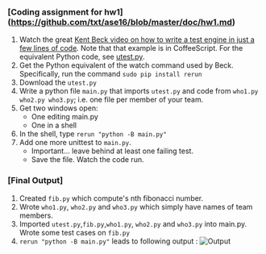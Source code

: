 ### [Coding assignment for hw1] (https://github.com/txt/ase16/blob/master/doc/hw1.md)
1. Watch the great [Kent Beck video on how to write a test engine in just a few lines of code](https://www.youtube.com/watch?v=nIonZ6-4nuU). Note
that that example is in CoffeeScript. For the equivalent Python code, see
[utest.py](../src/utest.py).
2. Get the Python equivalent of the watch command used by Beck. Specifically, run the command
   `sudo pip install rerun`
3. Download the `utest.py`
4. Write a python file `main.py` that imports `utest.py` and code from `who1.py who2.py who3.py`;
   i.e. one file per member of your team.
4. Get two windows open:
	 + One editing main.py
	 + One in a shell
5. In the shell, type `rerun "python -B main.py"`
6. Add one more unittest to `main.py`.
     + Important... leave behind at least one failing test.
     + Save the file. Watch the code run.
### [Final Output]
1. Created `fib.py` which compute's nth fibonacci number.
2. Wrote `who1.py`, `who2.py` and `who3.py` which simply have names of team members.
3. Imported `utest.py`,`fib.py`,`who1.py`, `who2.py` and `who3.py` into main.py. Wrote some test cases on `fib.py`
4. `rerun "python -B main.py"` leads to following output :
![Output](https://s3-us-west-2.amazonaws.com/ase.assignments/Screen+Shot+2016-08-23+at+8.47.01+PM.png?X-Amz-Date=20160824T004804Z&X-Amz-Expires=300&X-Amz-Algorithm=AWS4-HMAC-SHA256&X-Amz-Signature=f956b1fb3e4cc22f9ad8750d6ce81664a6909b5fff89a62efb100bb3b0bc326a&X-Amz-Credential=ASIAJ2Y2FXLNBHRY5AXQ/20160824/us-west-2/s3/aws4_request&X-Amz-SignedHeaders=Host&x-amz-security-token=FQoDYXdzEIL//////////wEaDEpIpedKYxMwGEQANSLHAacgepTFCr7zrGH8muWuZCAHnn9dSqorSUJDMY9BrUZxhmNQrOIEY4tx0QSfKbs3p81XeDSWTFUxg1EnBrj9Vgue8ntiy5wsVYj85libZf/vKDpZLcaKRjsoo9Mv8jLWs9BjkQxK141lrk8LGgL19CGLArFix5HC/7CxYby9aUNLsMysbYWHAuE%2BBQ2GKsdR8N6CXNCZSjvLECyh7TF4s8IzSPl5x/B4Q0heNXThi/ilwKsGY0M%2BPV3xjetATDL7YuG1md%2BFXhso0djzvQU%3D)

